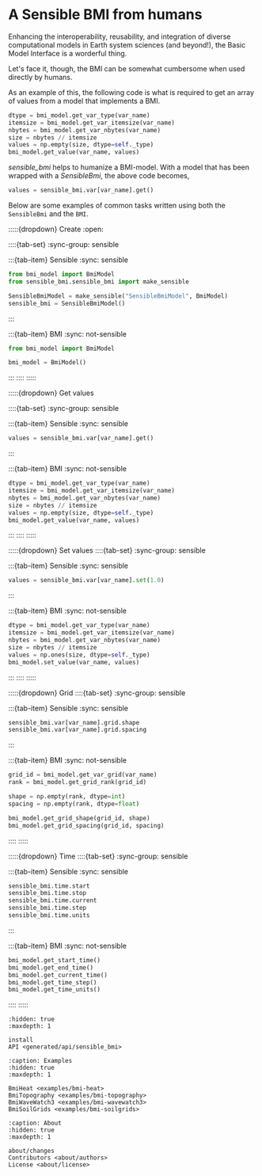 # A Sensible BMI from humans

Enhancing the interoperability, reusability, and integration of diverse computational
models in Earth system sciences (and beyond!), the Basic Model Interface is a worderful
thing.

Let's face it, though, the BMI can be somewhat cumbersome when used directly by humans.

As an example of this, the following code is what is required to get an array of
values from a model that implements a BMI.

```python
dtype = bmi_model.get_var_type(var_name)
itemsize = bmi_model.get_var_itemsize(var_name)
nbytes = bmi_model.get_var_nbytes(var_name)
size = nbytes // itemsize
values = np.empty(size, dtype=self._type)
bmi_model.get_value(var_name, values)
```

*sensible_bmi* helps to humanize a BMI-model. With a model that has been wrapped
with a *SensibleBmi*, the above code becomes,

```python
values = sensible_bmi.var[var_name].get()
```

Below are some examples of common tasks written using both the `SensibleBmi` and
the `BMI`.

:::::{dropdown} Create
:open:

::::{tab-set}
:sync-group: sensible

:::{tab-item} Sensible
:sync: sensible

```python
from bmi_model import BmiModel
from sensible_bmi.sensible_bmi import make_sensible

SensibleBmiModel = make_sensible("SensibleBmiModel", BmiModel)
sensible_bmi = SensibleBmiModel()
```
:::

:::{tab-item} BMI
:sync: not-sensible

```python
from bmi_model import BmiModel

bmi_model = BmiModel()
```
:::
::::
:::::

:::::{dropdown} Get values

::::{tab-set}
:sync-group: sensible

:::{tab-item} Sensible
:sync: sensible

```python
values = sensible_bmi.var[var_name].get()
```
:::

:::{tab-item} BMI
:sync: not-sensible

```python
dtype = bmi_model.get_var_type(var_name)
itemsize = bmi_model.get_var_itemsize(var_name)
nbytes = bmi_model.get_var_nbytes(var_name)
size = nbytes // itemsize
values = np.empty(size, dtype=self._type)
bmi_model.get_value(var_name, values)
```
:::
::::
:::::

:::::{dropdown} Set values
::::{tab-set}
:sync-group: sensible

:::{tab-item} Sensible
:sync: sensible

```python
values = sensible_bmi.var[var_name].set(1.0)
```
:::

:::{tab-item} BMI
:sync: not-sensible

```python
dtype = bmi_model.get_var_type(var_name)
itemsize = bmi_model.get_var_itemsize(var_name)
nbytes = bmi_model.get_var_nbytes(var_name)
size = nbytes // itemsize
values = np.ones(size, dtype=self._type)
bmi_model.set_value(var_name, values)
```
:::
::::
:::::


:::::{dropdown} Grid
::::{tab-set}
:sync-group: sensible

:::{tab-item} Sensible
:sync: sensible

```python
sensible_bmi.var[var_name].grid.shape
sensible_bmi.var[var_name].grid.spacing
```
:::

:::{tab-item} BMI
:sync: not-sensible

```python
grid_id = bmi_model.get_var_grid(var_name)
rank = bmi_model.get_grid_rank(grid_id)

shape = np.empty(rank, dtype=int)
spacing = np.empty(rank, dtype=float)

bmi_model.get_grid_shape(grid_id, shape)
bmi_model.get_grid_spacing(grid_id, spacing)
```
::::
:::::

:::::{dropdown} Time
::::{tab-set}
:sync-group: sensible

:::{tab-item} Sensible
:sync: sensible

```python
sensible_bmi.time.start
sensible_bmi.time.stop
sensible_bmi.time.current
sensible_bmi.time.step
sensible_bmi.time.units
```
:::

:::{tab-item} BMI
:sync: not-sensible

```python
bmi_model.get_start_time()
bmi_model.get_end_time()
bmi_model.get_current_time()
bmi_model.get_time_step()
bmi_model.get_time_units()
```
::::
:::::


```{toctree}
:hidden: true
:maxdepth: 1

install
API <generated/api/sensible_bmi>
```
```{toctree}
:caption: Examples
:hidden: true
:maxdepth: 1

BmiHeat <examples/bmi-heat>
BmiTopography <examples/bmi-topography>
BmiWaveWatch3 <examples/bmi-wavewatch3>
BmiSoilGrids <examples/bmi-soilgrids>
```

```{toctree}
:caption: About
:hidden: true
:maxdepth: 1

about/changes
Contributors <about/authors>
License <about/license>
```
